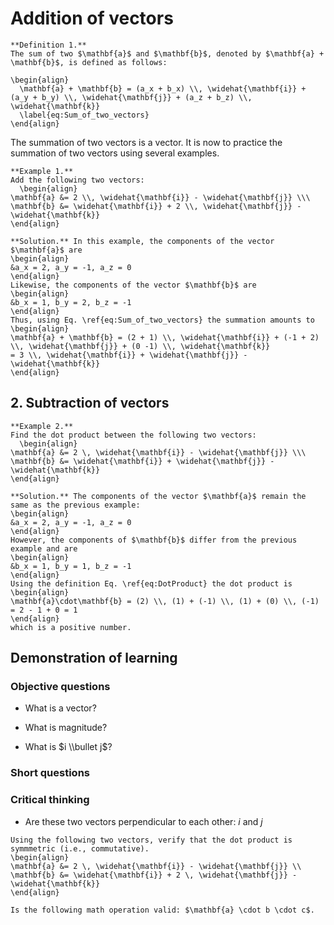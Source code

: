 # Addition of vectors 

```{definition}
**Definition 1.**
The sum of two $\mathbf{a}$ and $\mathbf{b}$, denoted by $\mathbf{a} + \mathbf{b}$, is defined as follows:

\begin{align}
  \mathbf{a} + \mathbf{b} = (a_x + b_x) \\, \widehat{\mathbf{i}} + (a_y + b_y) \\, \widehat{\mathbf{j}} + (a_z + b_z) \\, \widehat{\mathbf{k}} 
  \label{eq:Sum_of_two_vectors}
\end{align}
```

The summation of two vectors is a vector. It is now to practice the summation of two vectors using several examples. 

```{example}
**Example 1.**
Add the following two vectors: 
  \begin{align}
\mathbf{a} &= 2 \\, \widehat{\mathbf{i}} - \widehat{\mathbf{j}} \\\  
\mathbf{b} &= \widehat{\mathbf{i}} + 2 \\, \widehat{\mathbf{j}} - \widehat{\mathbf{k}}
\end{align}

**Solution.** In this example, the components of the vector $\mathbf{a}$ are
\begin{align}
&a_x = 2, a_y = -1, a_z = 0 
\end{align}
Likewise, the components of the vector $\mathbf{b}$ are
\begin{align}
&b_x = 1, b_y = 2, b_z = -1
\end{align}
Thus, using Eq. \ref{eq:Sum_of_two_vectors} the summation amounts to
\begin{align}
\mathbf{a} + \mathbf{b} = (2 + 1) \\, \widehat{\mathbf{i}} + (-1 + 2) \\, \widehat{\mathbf{j}} + (0 -1) \\, \widehat{\mathbf{k}} 
= 3 \\, \widehat{\mathbf{i}} + \widehat{\mathbf{j}} - \widehat{\mathbf{k}} 
\end{align}
```

## 2. Subtraction of vectors 
```{example}
**Example 2.**
Find the dot product between the following two vectors:
  \begin{align}
\mathbf{a} &= 2 \, \widehat{\mathbf{i}} - \widehat{\mathbf{j}} \\\ 
\mathbf{b} &= \widehat{\mathbf{i}} + \widehat{\mathbf{j}} - \widehat{\mathbf{k}}
\end{align}

**Solution.** The components of the vector $\mathbf{a}$ remain the same as the previous example: 
\begin{align}
&a_x = 2, a_y = -1, a_z = 0 
\end{align}
However, the components of $\mathbf{b}$ differ from the previous example and are 
\begin{align}
&b_x = 1, b_y = 1, b_z = -1
\end{align}
Using the definition Eq. \ref{eq:DotProduct} the dot product is
\begin{align}
\mathbf{a}\cdot\mathbf{b} = (2) \\, (1) + (-1) \\, (1) + (0) \\, (-1) = 2 - 1 + 0 = 1
\end{align}
which is a positive number.
```

## Demonstration of learning 

### Objective questions 

- What is a vector? 

- What is magnitude?

- What is $i \\bullet j$? 

### Short questions 

### Critical thinking 

- Are these two vectors perpendicular to each other: $i$ and $j$

```{exercise}
Using the following two vectors, verify that the dot product is symmmetric (i.e., commutative). 
\begin{align}
\mathbf{a} &= 2 \, \widehat{\mathbf{i}} - \widehat{\mathbf{j}} \\  
\mathbf{b} &= \widehat{\mathbf{i}} + 2 \, \widehat{\mathbf{j}} - \widehat{\mathbf{k}}
\end{align}
```

```{exercise}
Is the following math operation valid: $\mathbf{a} \cdot b \cdot c$.
```
